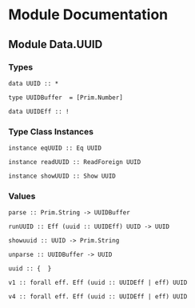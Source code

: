 # Module Documentation

## Module Data.UUID

### Types

    data UUID :: *

    type UUIDBuffer  = [Prim.Number]

    data UUIDEff :: !


### Type Class Instances

    instance eqUUID :: Eq UUID

    instance readUUID :: ReadForeign UUID

    instance showUUID :: Show UUID


### Values

    parse :: Prim.String -> UUIDBuffer

    runUUID :: Eff (uuid :: UUIDEff) UUID -> UUID

    showuuid :: UUID -> Prim.String

    unparse :: UUIDBuffer -> UUID

    uuid :: {  }

    v1 :: forall eff. Eff (uuid :: UUIDEff | eff) UUID

    v4 :: forall eff. Eff (uuid :: UUIDEff | eff) UUID



